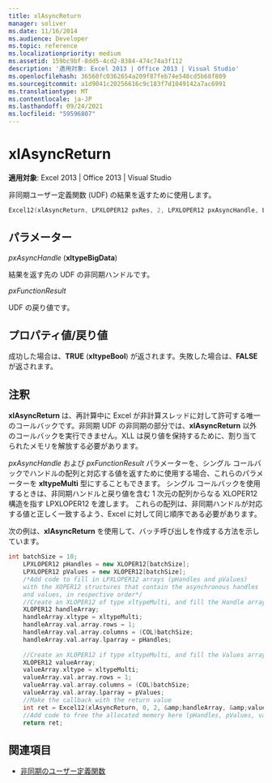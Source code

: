 ```yaml
---
title: xlAsyncReturn
manager: soliver
ms.date: 11/16/2014
ms.audience: Developer
ms.topic: reference
ms.localizationpriority: medium
ms.assetid: 159bc9bf-8dd5-4cd2-8384-474c74a3f112
description: '適用対象: Excel 2013 | Office 2013 | Visual Studio'
ms.openlocfilehash: 36560fc0362654a209f87feb74e548cd5b68f809
ms.sourcegitcommit: a1d9041c20256616c9c183f7d1049142a7ac6991
ms.translationtype: MT
ms.contentlocale: ja-JP
ms.lasthandoff: 09/24/2021
ms.locfileid: "59596807"
---
```

# <a name="xlasyncreturn"></a>xlAsyncReturn

**適用対象**: Excel 2013 | Office 2013 | Visual Studio 
  
非同期ユーザー定義関数 (UDF) の結果を返すために使用します。
  
```cpp
Excel12(xlAsyncReturn, LPXLOPER12 pxRes, 2, LPXLOPER12 pxAsyncHandle, LPXLOPER12 pxFunctionResult);
```

## <a name="parameters"></a>パラメーター

_pxAsyncHandle_ (**xltypeBigData**)
  
結果を返す先の UDF の非同期ハンドルです。
  
_pxFunctionResult_
  
UDF の戻り値です。
  
## <a name="property-valuereturn-value"></a>プロパティ値/戻り値

成功した場合は、**TRUE** (**xltypeBool**) が返されます。失敗した場合は、**FALSE** が返されます。
  
## <a name="remarks"></a>注釈

**xlAsyncReturn** は、再計算中に Excel が非計算スレッドに対して許可する唯一のコールバックです。非同期 UDF の非同期の部分では、**xlAsyncReturn** 以外のコールバックを実行できません。XLL は戻り値を保持するために、割り当てられたメモリを解放する必要があります。
  
_pxAsyncHandle_ および _pxFunctionResult_ パラメーターを、シングル コールバックでハンドルの配列と対応する値を返すために使用する場合、これらのパラメーターを **xltypeMulti** 型にすることもできます。 シングル コールバックを使用するときは、非同期ハンドルと戻り値を含む 1 次元の配列からなる XLOPER12 構造を指す LPXLOPER12 を渡します。 これらの配列は、非同期ハンドルが対応する値と正しく一致するよう、Excel に対して同じ順序である必要があります。 
  
次の例は、**xlAsyncReturn** を使用して、バッチ呼び出しを作成する方法を示しています。
  
```cpp
int batchSize = 10;
    LPXLOPER12 pHandles = new XLOPER12[batchSize];
    LPXLOPER12 pValues = new XLOPER12[batchSize];
    /*Add code to fill in LPXLOPER12 arrays (pHandles and pValues)
    with the XOPER12 structures that contain the asynchronous handles
    and values, in respective order*/
    //Create an XLOPER12 of type xltypeMulti, and fill the Handle array
    XLOPER12 handleArray;
    handleArray.xltype = xltypeMulti;
    handleArray.val.array.rows = 1;
    handleArray.val.array.columns = (COL)batchSize;
    handleArray.val.array.lparray = pHandles;
    
    //Create an XLOPER12 if type xltypeMulti, and fill the Values array
    XLOPER12 valueArray;
    valueArray.xltype = xltypeMulti;
    valueArray.val.array.rows = 1;
    valueArray.val.array.columns = (COL)batchSize;
    valueArray.val.array.lparray = pValues;
    //Make the callback with the return value
    int ret = Excel12(xlAsyncReturn, 0, 2, &amp;handleArray, &amp;valueArray);
    //Add code to free the allocated memory here (pHandles, pValues, valueArray, handleArray)
    return ret;

```

## <a name="see-also"></a>関連項目

- [非同期のユーザー定義関数](asynchronous-user-defined-functions.md)

